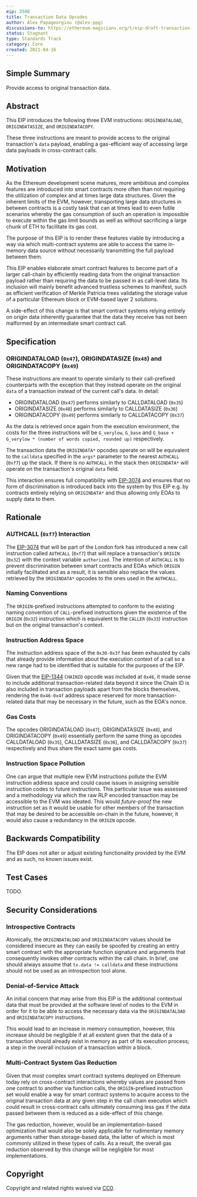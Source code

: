 ```yaml
---
eip: 3508
title: Transaction Data Opcodes
author: Alex Papageorgiou (@alex-ppg)
discussions-to: https://ethereum-magicians.org/t/eip-draft-transaction-data-opcodes/6017
status: Stagnant
type: Standards Track
category: Core
created: 2021-04-16
---
```


## Simple Summary

Provide access to original transaction data.

## Abstract

This EIP introduces the following three EVM instructions: `ORIGINDATALOAD`, `ORIGINDATASIZE`, and `ORIGINDATACOPY`.

These three instructions are meant to provide access to the original transaction's `data` payload, enabling a gas-efficient way of accessing large data payloads in cross-contract calls.

## Motivation

As the Ethereum development scene matures, more ambitious and complex features are introduced into smart contracts more often than not requiring the utilization of complex and at times large data structures. Given the inherent limits of the EVM, however, transporting large data structures in between contracts is a costly task that can at times lead to even futile scenarios whereby the gas consumption of such an operation is impossible to execute within the gas limit bounds as well as without sacrificing a large chunk of ETH to facilitate its gas cost.

The purpose of this EIP is to render these features viable by introducing a way via which multi-contract systems are able to access the same in-memory data source without necessarily transmitting the full payload between them.

This EIP enables elaborate smart contract features to become part of a larger call-chain by efficiently reading data from the original transaction payload rather than requiring the data to be passed in as call-level data. Its inclusion will mainly benefit advanced trustless schemes to manifest, such as efficient verification of Merkle Patricia trees validating the storage value of a particular Ethereum block or EVM-based layer 2 solutions.

A side-effect of this change is that smart contract systems relying entirely on origin data inherently guarantee that the data they receive has not been malformed by an intermediate smart contract call.

## Specification

### ORIGINDATALOAD (`0x47`), ORIGINDATASIZE (`0x48`) and ORIGINDATACOPY (`0x49`)

These instructions are meant to operate similarly to their call-prefixed counterparts with the exception that they instead operate on the original `data` of a transaction instead of the current call's data. In detail:

- ORIGINDATALOAD (`0x47`) performs similarly to CALLDATALOAD (`0x35`)
- ORIGINDATASIZE (`0x48`) performs similarly to CALLDATASIZE (`0x36`)
- ORIGINDATACOPY (`0x49`) performs similarly to CALLDATACOPY (`0x37`)

As the data is retrieved once again from the execution environment, the costs for the three instructions will be `G_verylow`, `G_base` and `G_base + G_verylow * (number of words copied, rounded up)` respectively.

The transaction data the `ORIGINDATA*` opcodes operate on will be equivalent to the `calldata` specified in the `args*` parameter to the nearest `AUTHCALL` (`0xf7`) up the stack.  If there is no `AUTHCALL` in the stack then `ORIGINDATA*` will operate on the transaction's original `data` field.

This interaction ensures full compatibility with [EIP-3074](./eip-3074.md) and ensures that no form of discrimination is introduced back into the system by this EIP e.g. by contracts entirely relying on `ORIGINDATA*` and thus allowing only EOAs to supply data to them.

## Rationale

### AUTHCALL (`0xf7`) Interaction

The [EIP-3074](./eip-3074.md) that will be part of the London fork has introduced a new call instruction called `AUTHCALL` (`0xf7`) that will replace a transaction's `ORIGIN` (`0x32`) with the context variable `authorized`. The intention of `AUTHCALL` is to prevent discrimination between smart contracts and EOAs which `ORIGIN` initially facilitated and as a result, it is sensible also replace the values retrieved by the `ORIGINDATA*` opcodes to the ones used in the `AUTHCALL`.

### Naming Conventions

The `ORIGIN`-prefixed instructions attempted to conform to the existing naming convention of `CALL`-prefixed instructions given the existence of the `ORIGIN` (`0x32`) instruction which is equivalent to the `CALLER` (`0x33`) instruction but on the original transaction's context.

### Instruction Address Space

The instruction address space of the `0x30-0x3f` has been exhausted by calls that already provide information about the execution context of a call so a new range had to be identified that is suitable for the purposes of the EIP.

Given that the [EIP-1344](./eip-1344.md) `CHAINID` opcode was included at `0x46`, it made sense to include additional transaction-related data beyond it since the Chain ID is also included in transaction payloads apart from the blocks themselves, rendering the `0x46-0x4f` address space reserved for more transaction-related data that may be necessary in the future, such as the EOA's nonce.

### Gas Costs

The opcodes ORIGINDATALOAD (`0x47`), ORIGINDATASIZE (`0x48`), and ORIGINDATACOPY (`0x49`) essentially perform the same thing as opcodes CALLDATALOAD (`0x35`), CALLDATASIZE (`0x36`), and CALLDATACOPY (`0x37`) respectively and thus share the exact same gas costs.

### Instruction Space Pollution

One can argue that multiple new EVM instructions pollute the EVM instruction address space and could cause issues in assigning sensible instruction codes to future instructions. This particular issue was assessed and a methodology via which the raw RLP encoded transaction may be accessible to the EVM was ideated. This would _future-proof_ the new instruction set as it would be usable for other members of the transaction that may be desired to be accessible on-chain in the future, however, it would also cause a redundancy in the `ORIGIN` opcode.

## Backwards Compatibility

The EIP does not alter or adjust existing functionality provided by the EVM and as such, no known issues exist.

## Test Cases

TODO.

## Security Considerations

### Introspective Contracts

Atomically, the `ORIGINDATALOAD` and `ORIGINDATACOPY` values should be considered insecure as they can easily be spoofed by creating an entry smart contract with the appropriate function signature and arguments that consequently invokes other contracts within the call chain. In brief, one should always assume that `tx.data != calldata` and these instructions should not be used as an introspection tool alone.

### Denial-of-Service Attack

An initial concern that may arise from this EIP is the additional contextual data that must be provided at the software level of nodes to the EVM in order for it to be able to access the necessary data via the `ORIGINDATALOAD` and `ORIGINDATACOPY` instructions.

This would lead to an increase in memory consumption, however, this increase should be negligible if at all existent given that the data of a transaction should already exist in memory as part of its execution process; a step in the overall inclusion of a transaction within a block.

### Multi-Contract System Gas Reduction

Given that most complex smart contract systems deployed on Ethereum today rely on cross-contract interactions whereby values are passed from one contract to another via function calls, the `ORIGIN`-prefixed instruction set would enable a way for smart contract systems to acquire access to the original transaction data at any given step in the call chain execution which could result in cross-contract calls ultimately consuming less gas if the data passed between them is reduced as a side-effect of this change.

The gas reduction, however, would be an implementation-based optimization that would also be solely applicable for rudimentary memory arguments rather than storage-based data, the latter of which is most commonly utilized in these types of calls. As a result, the overall gas reduction observed by this change will be negligible for most implementations.

## Copyright

Copyright and related rights waived via [CC0](../LICENCE).
